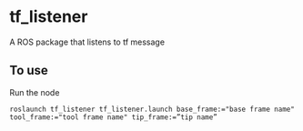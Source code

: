 # tf_listener
A ROS package that listens to tf message
## To use
Run the node

```
roslaunch tf_listener tf_listener.launch base_frame:="base frame name" tool_frame:="tool frame name" tip_frame:=”tip name” 
```
